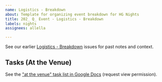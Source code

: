 ```yaml
---
name: Logistics - Breakdown
about: Template for organizing event breakdown for HG Nights
title: 202_ Q_ Event - Logistics - Breakdown
labels: nights
assignees: allella

---
```


See our earlier [Logistics - Breakdown](https://github.com/hackgvl/nights/issues?q=breakdown+in%3Atitle+is%3Aissue) issues for past notes and context.

## Tasks (At the Venue)
See the ["at the venue" task list in Google Docs](https://docs.google.com/document/d/125rjwgs5GkJndW0W2NQOFAGp6f8dV33HrctWKhtORXk/edit?tab=t.0#heading=h.vndbkntsr618) (request view permission).
